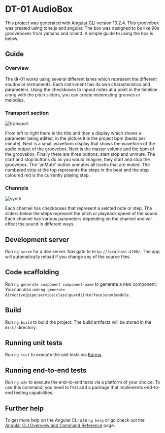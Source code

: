 # DT-01 AudioBox

This project was generated with [Angular CLI](https://github.com/angular/angular-cli) version 13.2.4.
This groovebox was created using tone.js and angular. The box was designed to be like 90s grooveboxes from yamaha and roland. A simple guide to using the box is below.

## Guide

### Overview
The dt-01 works using several different lanes which represent the different soudns or instruments. Each instrument has its own characteristics and parameters. Using the checkboxes to inpout notes at a point in the timeline along with the pitch sliders, you can create insteresting grooves or melodies.

### Transport section
![transport](https://user-images.githubusercontent.com/42988203/160382025-30a25c74-fe24-41d2-86a3-0fd1cbd60f89.jpg)

From left to right there is the title and then a display which shows a parameter being edited, in the picture it is the project bpm (beats per minute). Next is a small waveform display that shows the waveform of the audio output of the groovebox. Next is the master volume and the bpm of the groovebox. Finally there are three buttons,  start stop and unmute. The start and stop buttons do as you would imagine, they start and stop the groovebox. The 'unMute' button unmutes all tracks that are muted. The numbered strip at the top represents the steps in the beat and the step coloured red is the currently playing step.

### Channels
![synth](https://user-images.githubusercontent.com/42988203/160486811-dbc80f9f-6282-49f6-b9b3-5b8627de99f9.jpg)

Each channel has checkboxes that represent a selcted note or step. The sliders below the steps represent the pitch or playback speed of the sound. Each channel has various parameters depending on the channel and will effect the sound in different ways.

## Development server

Run `ng serve` for a dev server. Navigate to `http://localhost:4200/`. The app will automatically reload if you change any of the source files.

## Code scaffolding

Run `ng generate component component-name` to generate a new component. You can also use `ng generate directive|pipe|service|class|guard|interface|enum|module`.

## Build

Run `ng build` to build the project. The build artifacts will be stored in the `dist/` directory.

## Running unit tests

Run `ng test` to execute the unit tests via [Karma](https://karma-runner.github.io).

## Running end-to-end tests

Run `ng e2e` to execute the end-to-end tests via a platform of your choice. To use this command, you need to first add a package that implements end-to-end testing capabilities.

## Further help

To get more help on the Angular CLI use `ng help` or go check out the [Angular CLI Overview and Command Reference](https://angular.io/cli) page.
